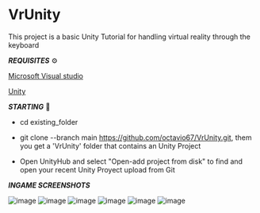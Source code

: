 # VrUnity

This project is a basic Unity Tutorial for handling virtual reality through the keyboard


***REQUISITES*** ⚙️

[Microsoft Visual studio](https://visualstudio.microsoft.com/es/)


[Unity](https://unity.com/es)
 

***STARTING*** 🚀

- cd existing_folder

- git clone --branch main https://github.com/octavio67/VrUnity.git, them you get a 'VrUnity' folder that contains an Unity Project

- Open UnityHub and select "Open-add project from disk" to find and open your recent Unity Proyect upload from Git
          

***INGAME SCREENSHOTS***

![image](https://user-images.githubusercontent.com/57419892/200390064-d66aedbb-e5e1-44ce-9cc3-353a250a549e.png)
![image](https://user-images.githubusercontent.com/57419892/200390088-1c42374f-45c5-4269-b0c9-f194c410218a.png)
![image](https://user-images.githubusercontent.com/57419892/200390125-50ab106b-3584-461b-8bd0-fad13be7b713.png)
![image](https://user-images.githubusercontent.com/57419892/200390187-0306c2f4-7427-4890-a627-b7ff8894bfde.png)
![image](https://user-images.githubusercontent.com/57419892/200390228-126bac08-d98b-4f5d-b3c9-da9ae55ce2a8.png)
![image](https://user-images.githubusercontent.com/57419892/200390485-12e9449a-6b92-4e2e-a34c-833d17a56d8c.png)

